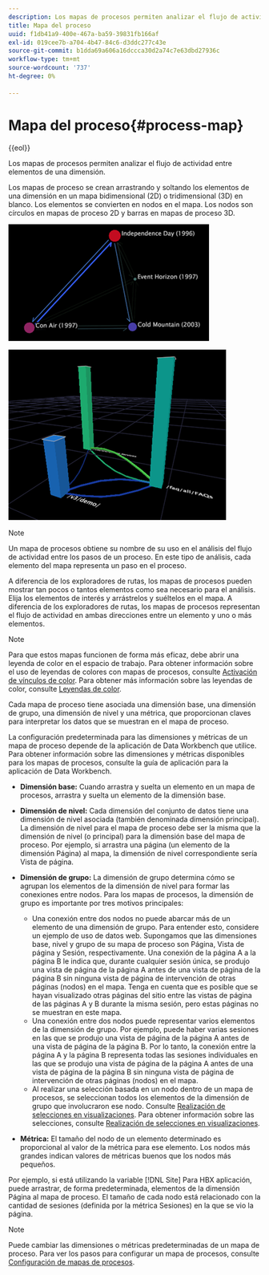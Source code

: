 ```yaml
---
description: Los mapas de procesos permiten analizar el flujo de actividad entre elementos de una dimensión.
title: Mapa del proceso
uuid: f1db41a9-400e-467a-ba59-39831fb166af
exl-id: 019cee7b-a704-4b47-84c6-d3ddc277c43e
source-git-commit: b1dda69a606a16dccca30d2a74c7e63dbd27936c
workflow-type: tm+mt
source-wordcount: '737'
ht-degree: 0%

---
```


# Mapa del proceso{#process-map}

{{eol}}

Los mapas de procesos permiten analizar el flujo de actividad entre elementos de una dimensión.

Los mapas de proceso se crean arrastrando y soltando los elementos de una dimensión en un mapa bidimensional (2D) o tridimensional (3D) en blanco. Los elementos se convierten en nodos en el mapa. Los nodos son círculos en mapas de proceso 2D y barras en mapas de proceso 3D.

![](assets/vis_2DProcessMap.png)

![](assets/vis_3DProcessMap.png)

>[!NOTE]
>
>Un mapa de procesos obtiene su nombre de su uso en el análisis del flujo de actividad entre los pasos de un proceso. En este tipo de análisis, cada elemento del mapa representa un paso en el proceso.

A diferencia de los exploradores de rutas, los mapas de procesos pueden mostrar tan pocos o tantos elementos como sea necesario para el análisis. Elija los elementos de interés y arrástrelos y suéltelos en el mapa. A diferencia de los exploradores de rutas, los mapas de procesos representan el flujo de actividad en ambas direcciones entre un elemento y uno o más elementos.

>[!NOTE]
>
>Para que estos mapas funcionen de forma más eficaz, debe abrir una leyenda de color en el espacio de trabajo. Para obtener información sobre el uso de leyendas de colores con mapas de procesos, consulte [Activación de vínculos de color](../../../../home/c-get-started/c-analysis-vis/c-proc-maps/c-act-color-lnks.md#concept-2c9b9f67f2bd4cd7a5431fa21c094edc). Para obtener más información sobre las leyendas de color, consulte [Leyendas de color](../../../../home/c-get-started/c-analysis-vis/c-legends/c-color-leg.md#concept-f84d51dc0d6547f981d0642fc2d01358).

Cada mapa de proceso tiene asociada una dimensión base, una dimensión de grupo, una dimensión de nivel y una métrica, que proporcionan claves para interpretar los datos que se muestran en el mapa de proceso.

La configuración predeterminada para las dimensiones y métricas de un mapa de proceso depende de la aplicación de Data Workbench que utilice. Para obtener información sobre las dimensiones y métricas disponibles para los mapas de procesos, consulte la guía de aplicación para la aplicación de Data Workbench.

* **Dimensión base:** Cuando arrastra y suelta un elemento en un mapa de procesos, arrastra y suelta un elemento de la dimensión base.
* **Dimensión de nivel:** Cada dimensión del conjunto de datos tiene una dimensión de nivel asociada (también denominada dimensión principal). La dimensión de nivel para el mapa de proceso debe ser la misma que la dimensión de nivel (o principal) para la dimensión base del mapa de proceso. Por ejemplo, si arrastra una página (un elemento de la dimensión Página) al mapa, la dimensión de nivel correspondiente sería Vista de página.
* **Dimensión de grupo:** La dimensión de grupo determina cómo se agrupan los elementos de la dimensión de nivel para formar las conexiones entre nodos. Para los mapas de procesos, la dimensión de grupo es importante por tres motivos principales:

   * Una conexión entre dos nodos no puede abarcar más de un elemento de una dimensión de grupo. Para entender esto, considere un ejemplo de uso de datos web. Supongamos que las dimensiones base, nivel y grupo de su mapa de proceso son Página, Vista de página y Sesión, respectivamente. Una conexión de la página A a la página B le indica que, durante cualquier sesión única, se produjo una vista de página de la página A antes de una vista de página de la página B sin ninguna vista de página de intervención de otras páginas (nodos) en el mapa. Tenga en cuenta que es posible que se hayan visualizado otras páginas del sitio entre las vistas de página de las páginas A y B durante la misma sesión, pero estas páginas no se muestran en este mapa.
   * Una conexión entre dos nodos puede representar varios elementos de la dimensión de grupo. Por ejemplo, puede haber varias sesiones en las que se produjo una vista de página de la página A antes de una vista de página de la página B. Por lo tanto, la conexión entre la página A y la página B representa todas las sesiones individuales en las que se produjo una vista de página de la página A antes de una vista de página de la página B sin ninguna vista de página de intervención de otras páginas (nodos) en el mapa.
   * Al realizar una selección basada en un nodo dentro de un mapa de procesos, se seleccionan todos los elementos de la dimensión de grupo que involucraron ese nodo. Consulte [Realización de selecciones en visualizaciones](../../../../home/c-get-started/c-vis/c-sel-vis/c-sel-vis.md#concept-012870ec22c7476e9afbf3b8b2515746). Para obtener información sobre las selecciones, consulte [Realización de selecciones en visualizaciones](../../../../home/c-get-started/c-vis/c-sel-vis/c-sel-vis.md#concept-012870ec22c7476e9afbf3b8b2515746).

* **Métrica:** El tamaño del nodo de un elemento determinado es proporcional al valor de la métrica para ese elemento. Los nodos más grandes indican valores de métricas buenos que los nodos más pequeños.

Por ejemplo, si está utilizando la variable [!DNL Site] Para HBX aplicación, puede arrastrar, de forma predeterminada, elementos de la dimensión Página al mapa de proceso. El tamaño de cada nodo está relacionado con la cantidad de sesiones (definida por la métrica Sesiones) en la que se vio la página.

>[!NOTE]
>
>Puede cambiar las dimensiones o métricas predeterminadas de un mapa de proceso. Para ver los pasos para configurar un mapa de procesos, consulte [Configuración de mapas de procesos](../../../../home/c-get-started/c-intf-anlys-ftrs/t-config-proc-maps.md#task-4a95730b18a14bc790a77c013832b2d6).
